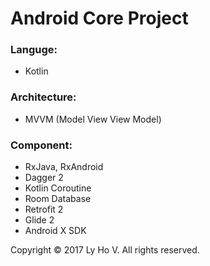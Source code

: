 # Android Core Project
### Languge: 
  + Kotlin
  
### Architecture:
  + MVVM (Model View View Model)
  
### Component:
  + RxJava, RxAndroid
  + Dagger 2
  + Kotlin Coroutine
  + Room Database
  + Retrofit 2
  + Glide 2
  + Android X SDK
  
  
Copyright © 2017 Ly Ho V. All rights reserved.
